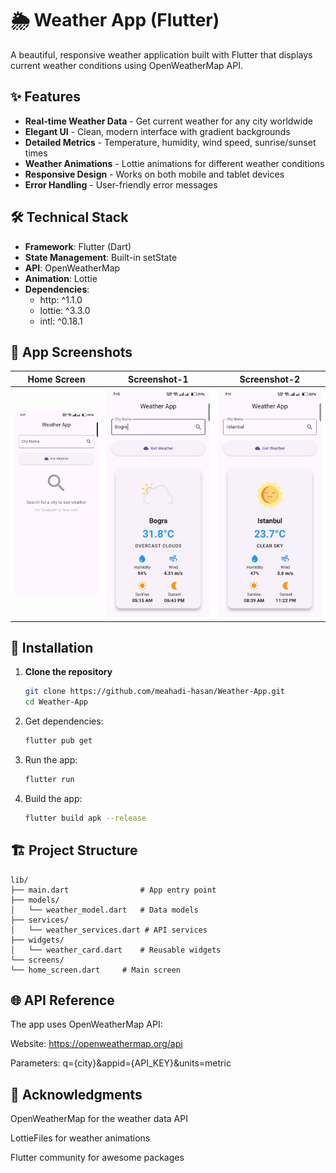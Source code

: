 # 🌦️ Weather App (Flutter)

A beautiful, responsive weather application built with Flutter that displays current weather conditions using OpenWeatherMap API.

## ✨ Features

- **Real-time Weather Data** - Get current weather for any city worldwide
- **Elegant UI** - Clean, modern interface with gradient backgrounds
- **Detailed Metrics** - Temperature, humidity, wind speed, sunrise/sunset times
- **Weather Animations** - Lottie animations for different weather conditions
- **Responsive Design** - Works on both mobile and tablet devices
- **Error Handling** - User-friendly error messages

## 🛠️ Technical Stack

- **Framework**: Flutter (Dart)
- **State Management**: Built-in setState
- **API**: OpenWeatherMap
- **Animation**: Lottie
- **Dependencies**:
  - http: ^1.1.0
  - lottie: ^3.3.0
  - intl: ^0.18.1

## 📱 App Screenshots

| Home Screen | Screenshot-1 | Screenshot-2 |
|-------------|-------------|-------------|
| ![Home](Images/HomeScreen.jpg) | ![Location-1](Images/Bogra.jpg) | ![Location-2](Images/Istambul.jpg)
## 🚀 Installation

1. **Clone the repository**
   ```bash
   git clone https://github.com/meahadi-hasan/Weather-App.git
   cd Weather-App

2. Get dependencies:

   ```bash
   flutter pub get

3. Run the app:

   ```bash
   flutter run

4. Build  the app:

   ```bash
   flutter build apk --release


## 🏗️ Project Structure

    lib/
    ├── main.dart                # App entry point
    ├── models/
    │   └── weather_model.dart   # Data models
    ├── services/
    │   └── weather_services.dart # API services
    ├── widgets/
    │   └── weather_card.dart    # Reusable widgets
    └── screens/
    └── home_screen.dart     # Main screen
    
## 🌐 API Reference
The app uses OpenWeatherMap API:

Website: https://openweathermap.org/api

Parameters: q={city}&appid={API_KEY}&units=metric


## 🙏 Acknowledgments
OpenWeatherMap for the weather data API

LottieFiles for weather animations

Flutter community for awesome packages


